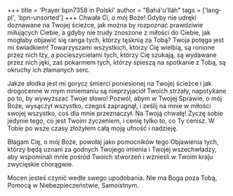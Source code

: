 +++
title = 'Prayer bpn7358 in Polski'
author = "Bahá'u'lláh"
tags = ['lang-pl', 'bpn-unsorted']
+++
Chwała Ci, o mój Boże! Gdyby nie udręki doznawane na Twojej ścieżce, jak można by rozpoznać prawdziwie miłujących Ciebie, a gdyby nie trudy znoszone z miłości do Ciebie, jak mogłaby objawić się ranga tych, którzy tęsknią za Tobą? Twoja potęga jest mi świadkiem! Towarzyszami wszystkich, którzy Cię wielbią, są ronione przez nich łzy, a pocieszycielami tych, którzy Cię szukają, są wydawane przez nich jęki, zaś pokarmem tych, którzy spieszą na spotkanie z Tobą, są okruchy ich złamanych serc.
   
Jakże słodka jest mi gorycz śmierci poniesionej na Twojej ścieżce i jak drogocenne w mym mniemaniu są nieprzyjaciół Twoich strzały, napotykane po to, by wywyższać Twoje słowo! Pozwól, abym w Twojej Sprawie, o mój Boże, wysączył wszystko, czegoś zapragnął, i ześlij na mnie w miłości swojej wszystko, coś dla mnie przeznaczył. Na Twoją chwałę! Życzę sobie jedynie tego, co jest Twoim życzeniem, i cenię tylko to, co Ty cenisz. W Tobie po wsze czasy złożyłem całą moją ufność i nadzieję.
   
Błagam Cię, o mój Boże, powołaj jako pomocników tego Objawienia tych, którzy będą uznani za godnych Twojego imienia i Twojej wszechwładzy, aby wspominali mnie pośród Twoich stworzeń i wznieśli w Twoim kraju zwycięskie chorągwie.
   
Mocen jesteś czynić wedle swego upodobania. Nie ma Boga poza Tobą, Pomocą w Niebezpieczeństwie, Samoistnym.
